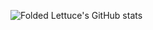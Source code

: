 ![Folded Lettuce's GitHub stats](https://github-readme-stats.vercel.app/api?username=FoldedLettuce)
